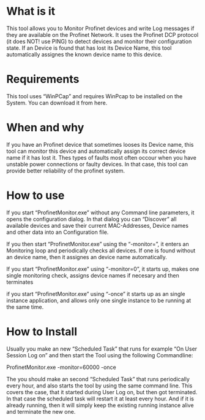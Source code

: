 ﻿# What is it
This tool allows you to Monitor Profinet devices and write Log messages if they are available on the Profinet Network.
It uses the Profinet DCP protocol (it does NOT! use PING) to detect devices and monitor their configuration state.
If an Device is found that has lost its Device Name, this tool automatically assignes the known device name to this device.

# Requirements
This tool uses “WinPCap” and requires WinPcap to be installed on the System. You can download it from here.

# When and why
If you have an Profinet device that sometimes looses its Device name, this tool can monitor this device and automatically assign its correct device name if it has lost it. Thes types of faults most often occour when you have unstable power connections or faulty devices. In that case, this tool can provide better reliability of the profinet system.

# How to use
If you start “ProfinetMonitor.exe” without any Command line parameters, it opens the configuration dialog. In that dialog you can “Discover” all available devices and save their current MAC-Addresses, Device names and other data into an Configuration file.

If you then start “ProfinetMonitor.exe” using the “-monitor=<monitor interval in miliseconds>”, it enters an Monitoring loop and periodically checks all devices. If one is found without an device name, then it assignes an device name automatically.

If you start “ProfinetMonitor.exe” using “-monitor=0”, it starts up, makes one single monitoring check, assigns device names if necesary and then terminates

if you start “ProfinetMonitor.exe” using “-once” it starts up as an single instance application, and allows only one single instance to be running at the same time.

# How to Install
Usually you make an new “Scheduled Task” that runs for example “On User Session Log on” and then start the Tool using the following Commandline:

ProfinetMonitor.exe -monitor=60000 -once

The you should make an second “Scheduled Task” that runs periodically every hour, and also starts the tool by using the same command line. This covers the case, that it started during User Log on, but then got terminated. In that case the scheduled task will restart it at least every hour. And if it is already running, then it will simply keep the existing running instance alive and terminate the new one.